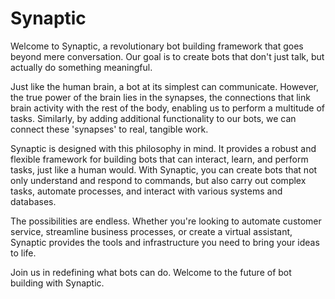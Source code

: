 # Synaptic

Welcome to Synaptic, a revolutionary bot building framework that goes beyond mere conversation. Our goal is to create bots that don't just talk, but actually do something meaningful.

Just like the human brain, a bot at its simplest can communicate. However, the true power of the brain lies in the synapses, the connections that link brain activity with the rest of the body, enabling us to perform a multitude of tasks. Similarly, by adding additional functionality to our bots, we can connect these 'synapses' to real, tangible work.

Synaptic is designed with this philosophy in mind. It provides a robust and flexible framework for building bots that can interact, learn, and perform tasks, just like a human would. With Synaptic, you can create bots that not only understand and respond to commands, but also carry out complex tasks, automate processes, and interact with various systems and databases.

The possibilities are endless. Whether you're looking to automate customer service, streamline business processes, or create a virtual assistant, Synaptic provides the tools and infrastructure you need to bring your ideas to life.

Join us in redefining what bots can do. Welcome to the future of bot building with Synaptic.